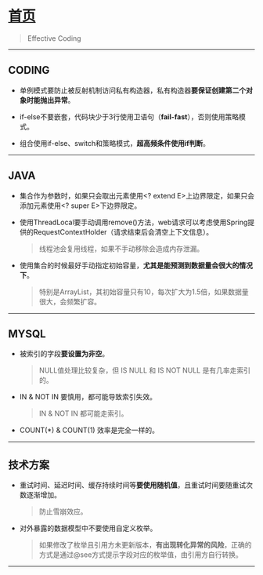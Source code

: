# [首页](/blog/)

> Effective Coding

***

## CODING

- 单例模式要防止被反射机制访问私有构造器，私有构造器**要保证创建第二个对象时能抛出异常**。

- if-else不要嵌套，代码块少于3行使用卫语句（**fail-fast**），否则使用策略模式。

- 组合使用if-else、switch和策略模式，**超高频条件使用if判断**。

***

## JAVA

- 集合作为参数时，如果只会取出元素使用<? extend E>上边界限定，如果只会添加元素使用<? super E>下边界限定。
  
- 使用ThreadLocal要手动调用remove()方法，web请求可以考虑使用Spring提供的RequestContextHolder（请求结束后会清空上下文信息）。 
  > 线程池会复用线程，如果不手动移除会造成内存泄漏。

- 使用集合的时候最好手动指定初始容量，**尤其是能预测到数据量会很大的情况下**。
  > 特别是ArrayList，其初始容量只有10，每次扩大为1.5倍，如果数据量很大，会频繁扩容。

***

## MYSQL

- 被索引的字段**要设置为非空**。 
  > NULL值处理比较复杂，但 IS NULL 和 IS NOT NULL 是有几率走索引的。

- IN & NOT IN 要慎用，都可能导致索引失效。
  > IN & NOT IN 都可能走索引。

- COUNT(*) & COUNT(1) 效率是完全一样的。
  
***

## 技术方案

- 重试时间、延迟时间、缓存持续时间等**要使用随机值**，且重试时间要随重试次数逐渐增加。 
  > 防止雪崩效应。

- 对外暴露的数据模型中不要使用自定义枚举。
  > 如果修改了枚举且引用方未更新版本，**有出现转化异常的风险**，正确的方式是通过@see方式提示字段对应的枚举值，由引用方自行转换。

***

